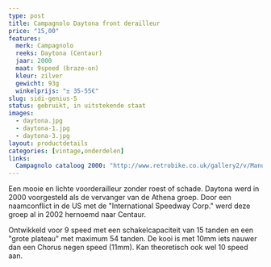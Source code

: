 ```yaml
---
type: post
title: Campagnolo Daytona front derailleur
price: "15,00"
features:
  merk: Campagnolo
  reeks: Daytona (Centaur)
  jaar: 2000
  maat: 9speed (braze-on)
  kleur: zilver
  gewicht: 93g
  winkelprijs: "± 35-55€"
slug: sidi-genius-5
status: gebruikt, in uitstekende staat
images: 
  - daytona.jpg
  - daytona-1.jpg
  - daytona-3.jpg
layout: productdetails
categories: [vintage,onderdelen]
links:
  Campagnolo cataloog 2000: "http://www.retrobike.co.uk/gallery2/v/Manufacturer+Archive/Campagnolo+Archive/Campagnolo+Catalogues/2000+Campagnolo+Catalog.pdf.html"
---
```

Een mooie en lichte voorderailleur zonder roest of schade. Daytona werd in 2000 voorgesteld als de vervanger van de Athena groep. Door een naamconflict in de US met de "International Speedway Corp." werd deze groep al in 2002 hernoemd naar Centaur.

Ontwikkeld voor 9 speed met een schakelcapaciteit van 15 tanden en een "grote plateau" met maximum 54 tanden. De kooi is met 10mm iets nauwer dan een Chorus negen speed (11mm). Kan theoretisch ook wel 10 speed aan.